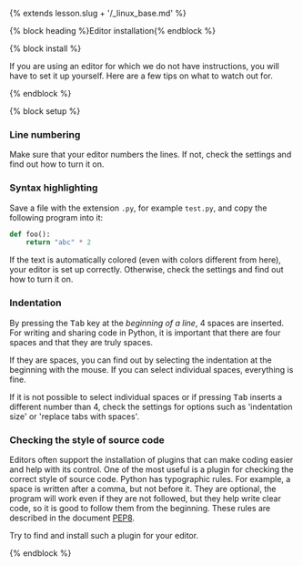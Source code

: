 {% extends lesson.slug + '/_linux_base.md' %}

{% block heading %}Editor installation{% endblock %}

{% block install %}

If you are using an editor for which we do not have instructions, you will have to set it up yourself.
Here are a few tips on what to watch out for.

{% endblock %}

{% block setup %}

### Line numbering

Make sure that your editor numbers the lines.
If not, check the settings and find out how to turn it on.

### Syntax highlighting 

Save a file with the extension `.py`, for example `test.py`, and copy the following program into it:

```python
def foo():
    return "abc" * 2
```

If the text is automatically colored (even with colors different from here), your editor is set up correctly.
Otherwise, check the settings and find out how to turn it on.

### Indentation

By pressing the <kbd>Tab</kbd> key at the *beginning of a line*, 4 spaces are inserted.
For writing and sharing code in Python, it is important that there are four spaces and that they are truly spaces.

If they are spaces, you can find out by selecting the indentation at the beginning with the mouse.
If you can select individual spaces, everything is fine.

If it is not possible to select individual spaces or if pressing <kbd>Tab</kbd> inserts a different number than 4, check the settings for options such as 'indentation size' or 'replace tabs with spaces'.

### Checking the style of source code

Editors often support the installation of plugins that can make coding easier and help with its control.
One of the most useful is a plugin for checking the correct style of source code.
Python has typographic rules.
For example, a space is written after a comma, but not before it.
They are optional, the program will work even if they are not followed, but they help write clear code, so it is good to follow them from the beginning.
These rules are described in the document [PEP8](https://www.python.org/dev/peps/pep-0008/).

Try to find and install such a plugin for your editor.

{% endblock %}
